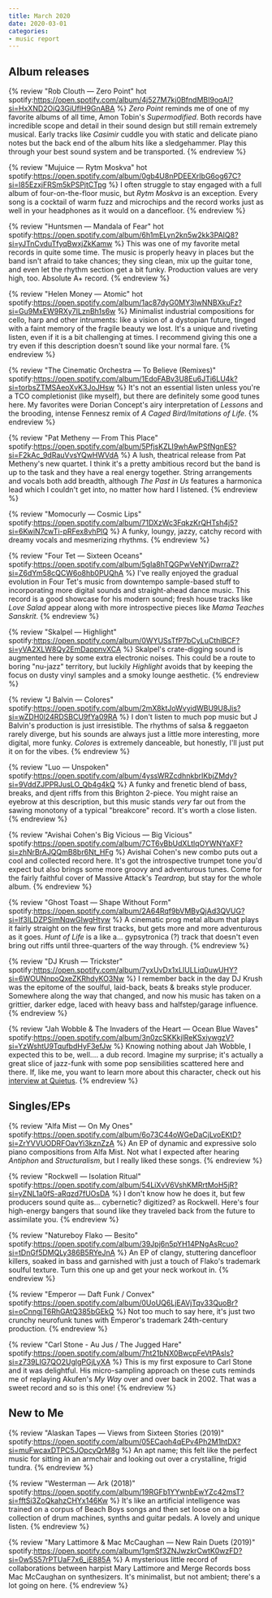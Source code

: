 ```yaml
---
title: March 2020
date: 2020-03-01
categories:
- music report
---
```


## Album releases

{% review "Rob Clouth — Zero Point" hot
  spotify:https://open.spotify.com/album/4j527M7kj0BfndMBI9oqAl?si=HxXND2OiQ3GiUflH9GnABA
%}
  _Zero Point_ reminds me of one of my favorite albums of all time, Amon Tobin's _Supermodified_. Both records have incredible scope and detail in their sound design but still remain extremely musical. Early tracks like _Casimir_ cuddle you with static and delicate piano notes but the back end of the album hits like a sledgehammer. Play this through your best sound system and be transported.
{% endreview %}

{% review "Mujuice — Rytm Moskva" hot
  spotify:https://open.spotify.com/album/0gb4U8nPDEEXrIbG6og67C?si=I85EzxjFRSm5kPSPjtCTpg
%}
  I often struggle to stay engaged with a full album of four-on-the-floor music, but _Rytm Moskva_ is an exception. Every song is a cocktail of warm fuzz and microchips and the record works just as well in your headphones as it would on a dancefloor.
{% endreview %}

{% review "Huntsmen — Mandala of Fear" hot
  spotify:https://open.spotify.com/album/6h1mELyn2kn5w2kk3PAIQ8?si=yJTnCvduTfyqBwxjZkKamw
%}
  This was one of my favorite metal records in quite some time. The music is properly heavy in places but the band isn't afraid to take chances; they sing clean, mix up the guitar tone, and even let the rhythm section get a bit funky. Production values are very high, too. Absolute A+ record.
{% endreview %}

{% review "Helen Money — Atomic" hot
  spotify:https://open.spotify.com/album/1ac87dyG0MY3lwNNBXkuFz?si=Gu9MxEW9RXy7ILznBh1s6w
%}
  Minimalist industrial compositions for cello, harp and other intruments: like a vision of a dystopian future, tinged with a faint memory of the fragile beauty we lost. It's a unique and riveting listen, even if it is a bit challenging at times. I recommend giving this one a try even if this description doesn't sound like your normal fare.
{% endreview %}

{% review "The Cinematic Orchestra — To Believe (Remixes)"
  spotify:https://open.spotify.com/album/1EdoFABv3U8Eu6JTi6LU4k?si=torbsZTMSAeoXvK3JoJHsw
%}
  It's not an essential listen unless you're a TCO completionist (like myself), but there are definitely some good tunes here. My favorites were Dorian Concept's airy interpretation of _Lessons_ and the brooding, intense Fennesz remix of _A Caged Bird/Imitations of Life_.
{% endreview %}

{% review "Pat Metheny — From This Place"
  spotify:https://open.spotify.com/album/5PfjsKZLI9whAwPSfNgnES?si=F2kAc_9dRauVvsYQwHWVdA
%}
  A lush, theatrical release from Pat Metheny's new quartet. I think it's a pretty ambitious record but the band is up to the task and they have a real energy together. String arrangements and vocals both add breadth, although _The Past in Us_ features a harmonica lead which I couldn't get into, no matter how hard I listened.
{% endreview %}

{% review "Momocurly — Cosmic Lips"
  spotify:https://open.spotify.com/album/71DXzWc3FqkzKrQHTsh4j5?si=6KwiN7cwTi-pRFex8vhPlQ
%}
  A funky, loungy, jazzy, catchy record with dreamy vocals and mesmerizing rhythms.
{% endreview %}

{% review "Four Tet — Sixteen Oceans"
  spotify:https://open.spotify.com/album/5gIa8hTQGPwVeNYjDwrraZ?si=Z6dYm58cQCW6o8hb0PUQhA
%}
  I've really enjoyed the gradual evolution in Four Tet's music from downtempo sample-based stuff to incorporating more digital sounds and straight-ahead dance music. This record is a good showcase for his modern sound; fresh house tracks like _Love Salad_ appear along with more introspective pieces like _Mama Teaches Sanskrit_.
{% endreview %}

{% review "Skalpel — Highlight"
  spotify:https://open.spotify.com/album/0WYUSsTfP7bCyLuCthlBCF?si=yVA2XLW8Qy2EmDappnvXCA
%}
  Skalpel's crate-digging sound is augmented here by some extra electronic noises. This could be a route to boring "nu-jazz" territory, but luckily _Highlight_ avoids that by keeping the focus on dusty vinyl samples and a smoky lounge aesthetic.
{% endreview %}

{% review "J Balvin — Colores"
  spotify:https://open.spotify.com/album/2mX8ktJoWvyidWBU9U8Jis?si=wZDH0l24RDSBCU9fYa09RA
%}
  I don't listen to much pop music but J Balvin's production is just irresistible. The rhythms of salsa & reggaeton rarely diverge, but his sounds are always just a little more interesting, more digital, more funky. _Colores_ is extremely danceable, but honestly, I'll just put it on for the vibes.
{% endreview %}

{% review "Luo — Unspoken"
  spotify:https://open.spotify.com/album/4yssWRZcdhnkbrIKbjZMdy?si=9VddZJPPRJusLO_Qb4g4kQ
%}
  A funky and frenetic blend of bass, breaks, and djent riffs from this Brighton 2-piece. You might raise an eyebrow at this description, but this music stands _very_ far out from the sawing monotony of a typical "breakcore" record. It's worth a close listen.
{% endreview %}

{% review "Avishai Cohen's Big Vicious — Big Vicious"
  spotify:https://open.spotify.com/album/7CT6vBbUdXLtlqOYWNYaXF?si=zhNrBrAJQQmB8br6Nt_HFg
%}
  Avishai Cohen's new combo puts out a cool and collected record here. It's got the introspective trumpet tone you'd expect but also brings some more groovy and adventurous tunes. Come for the fairly faithful cover of Massive Attack's _Teardrop,_ but stay for the whole album.
{% endreview %}

{% review "Ghost Toast — Shape Without Form"
  spotify:https://open.spotify.com/album/2A64Rqf9bVMByQjAd3QVUG?si=lf3ILDZPSimNqwGIwgHtyw
%}
  A cinematic prog metal album that plays it fairly straight on the few first tracks, but gets more and more adventurous as it goes. _Hunt of Life_ is a like a... gypsytronica (?) track that doesn't even bring out riffs until three-quarters of the way through.
{% endreview %}

{% review "DJ Krush — Trickster"
  spotify:https://open.spotify.com/album/7yxUvDx1xLIULLiq0uwUHY?si=6WOUNnpoQxeZKRhdyKO3Nw
%}
  I remember back in the day DJ Krush was the epitome of the soulful, laid-back, beats &amp; breaks style producer. Somewhere along the way that changed, and now his music has taken on a grittier, darker edge, laced with heavy bass and halfstep/garage influence.
{% endreview %}

{% review "Jah Wobble & The Invaders of the Heart — Ocean Blue Waves"
  spotify:https://open.spotify.com/album/3n0zcSKKkjlReKSxiywgzV?si=YzWshtU9TqufbdHyF3efJw
%}
  Knowing nothing about Jah Wobble, I expected this to be, well.... a dub record. Imagine my surprise; it's actually a great slice of jazz-funk with some pop sensibilities scattered here and there. If, like me, you want to learn more about this character, check out his <a href="https://thequietus.com/articles/27720-jah-wobble-interview" target="_new" ref="noopener noreferrer">interview at Quietus</a>.
{% endreview %}


## Singles/EPs

{% review "Alfa Mist — On My Ones"
  spotify:https://open.spotify.com/album/6o73C44oWGeDaCjLvoEKtD?si=ZrYVVUODRFOavYi3kznZzA
%}
  An EP of dynamic and expressive solo piano compositions from Alfa Mist. Not what I expected after hearing _Antiphon_ and _Structuralism_, but I really liked these songs.
{% endreview %}

{% review "Rockwell — Isolation Ritual"
  spotify:https://open.spotify.com/album/54LiXvV6VshKMRrtMoH5jR?si=yZNL1a0fS-aRqzd7fUOsDA
%}
  I don't know how he does it, but few producers sound quite as... cybernetic? digitized? as Rockwell. Here's four high-energy bangers that sound like they traveled back from the future to assimilate you.
{% endreview %}

{% review "Natureboy Flako — Besito"
  spotify:https://open.spotify.com/album/39Jpj6n5pYH14PNgAsRcuo?si=tDnGf5DMQLy386B5RYeJnA
%}
  An EP of clangy, stuttering dancefloor killers, soaked in bass and garnished with just a touch of Flako's trademark soulful texture. Turn this one up and get your neck workout in.
{% endreview %}

{% review "Emperor — Daft Funk / Convex"
  spotify:https://open.spotify.com/album/0UoUQ6LjEAVjTqv33QuoBr?si=oCnngjT6RhGAtQ385bGEkQ
%}
  Not too much to say here, it's just two crunchy neurofunk tunes with Emperor's trademark 24th-century production.
{% endreview %}

{% review "Carl Stone - Au Jus / The Jugged Hare"
  spotify:https://open.spotify.com/album/7ht21bNX0BwcpFeVtPAsls?si=z739LIG7QO2UglgPGjLyXA
%}
  This is my first exposure to Carl Stone and it was delightful. His micro-sampling approach on these cuts reminds me of replaying Akufen's _My Way_ over and over back in 2002. That was a sweet record and so is this one!
{% endreview %}


## New to Me

{% review "Alaskan Tapes — Views from Sixteen Stories (2019)"
  spotify:https://open.spotify.com/album/05ECaoh4qEPv4Ph2M1htDX?si=muFwcaxDTPC5JOpcyQrM8g
%}
  An apt name; this felt like the perfect music for sitting in an armchair and looking out over a crystalline, frigid tundra.
{% endreview %}

{% review "Westerman — Ark (2018)"
  spotify:https://open.spotify.com/album/19RGFb1YYwnbEwYZc42msT?si=fftSi3ZoQkahzCHYx146Kw
%}
  It's like an artificial intelligence was trained on a corpus of Beach Boys songs and then set loose on a big collection of drum machines, synths and guitar pedals. A lovely and unique listen.
{% endreview %}

{% review "Mary Lattimore & Mac McCaughan — New Rain Duets (2019)"
  spotify:https://open.spotify.com/album/1gmSf3ZNJwzkrCwtK0wzFD?si=0w5S57rPTUaF7x6_jE885A
%}
  A mysterious little record of collaborations between harpist Mary Lattimore and Merge Records boss Mac McCaughan on synthesizers. It's minimalist, but not ambient; there's a lot going on here.
{% endreview %}
